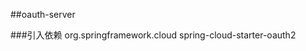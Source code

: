 ##oauth-server


###引入依赖
    <dependency>
        <groupId>org.springframework.cloud</groupId>
        <artifactId>spring-cloud-starter-oauth2</artifactId>
    </dependency>

###